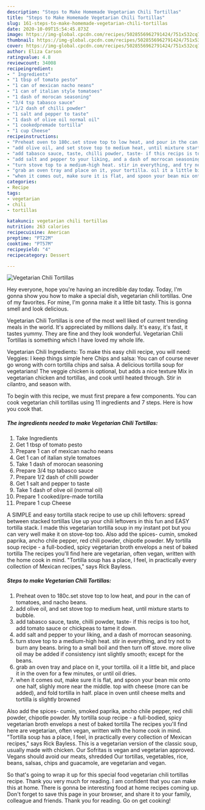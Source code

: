 ```yaml
---
description: "Steps to Make Homemade Vegetarian Chili Tortillas"
title: "Steps to Make Homemade Vegetarian Chili Tortillas"
slug: 161-steps-to-make-homemade-vegetarian-chili-tortillas
date: 2020-10-09T15:54:45.873Z
image: https://img-global.cpcdn.com/recipes/5028556962791424/751x532cq70/vegetarian-chili-tortillas-recipe-main-photo.jpg
thumbnail: https://img-global.cpcdn.com/recipes/5028556962791424/751x532cq70/vegetarian-chili-tortillas-recipe-main-photo.jpg
cover: https://img-global.cpcdn.com/recipes/5028556962791424/751x532cq70/vegetarian-chili-tortillas-recipe-main-photo.jpg
author: Eliza Carson
ratingvalue: 4.8
reviewcount: 34008
recipeingredient:
- " Ingredients"
- "1 tbsp of tomato pesto"
- "1 can of mexican nacho neans"
- "1 can of italian style tomatoes"
- "1 dash of morocan seasoning"
- "3/4 tsp tabasco sauce"
- "1/2 dash of chilli powder"
- "1 salt and pepper to taste"
- "1 dash of olive oil normal oil"
- "1 cookedpremade tortilla"
- "1 cup Cheese"
recipeinstructions:
- "Preheat oven to 180c.set stove top to low heat, and pour in the can of tomatoes, and nacho beans."
- "add olive oil, and set stove top to medium heat, until mixture starts to bubble."
- "add tabasco sauce, taste, chilli powder, taste- if this recips is too hot, add tomato sauce or chickpeas to tame it down."
- "add salt and pepper to your liking, and a dash of morrocan seasoning."
- "turn stove top to a medium-high heat. stir in everything, and try not to burn any beans. bring to a small boil and then turn off stove. more olive oil may be added if consistency isnt slightly smooth; except for the beans."
- "grab an oven tray and place on it, your tortilla. oil it a little bit, and place it in the oven for a few minutes, or until oil dries."
- "when it comes out, make sure it is flat, and spoon your bean mix onto one half, slighly more near the middle. top with cheese (more can be added), and fold tortilla in half. place in oven until cheese melts and tortilla is slightly browned"
categories:
- Recipe
tags:
- vegetarian
- chili
- tortillas

katakunci: vegetarian chili tortillas 
nutrition: 263 calories
recipecuisine: American
preptime: "PT22M"
cooktime: "PT57M"
recipeyield: "4"
recipecategory: Dessert

---
```



![Vegetarian Chili Tortillas](https://img-global.cpcdn.com/recipes/5028556962791424/751x532cq70/vegetarian-chili-tortillas-recipe-main-photo.jpg)

Hey everyone, hope you're having an incredible day today. Today, I'm gonna show you how to make a special dish, vegetarian chili tortillas. One of my favorites. For mine, I'm gonna make it a little bit tasty. This is gonna smell and look delicious.

Vegetarian Chili Tortillas is one of the most well liked of current trending meals in the world. It's appreciated by millions daily. It's easy, it's fast, it tastes yummy. They are fine and they look wonderful. Vegetarian Chili Tortillas is something which I have loved my whole life.

Vegetarian Chili Ingredients: To make this easy chili recipe, you will need: Veggies: I keep things simple here Chips and salsa: You can of course never go wrong with corn tortilla chips and salsa. A delicious tortilla soup for vegetarians! The veggie chicken is optional, but adds a nice texture Mix in vegetarian chicken and tortillas, and cook until heated through. Stir in cilantro, and season with.


To begin with this recipe, we must first prepare a few components. You can cook vegetarian chili tortillas using 11 ingredients and 7 steps. Here is how you cook that.

<!--inarticleads1-->

##### The ingredients needed to make Vegetarian Chili Tortillas:

1. Take  Ingredients
1. Get 1 tbsp of tomato pesto
1. Prepare 1 can of mexican nacho neans
1. Get 1 can of italian style tomatoes
1. Take 1 dash of morocan seasoning
1. Prepare 3/4 tsp tabasco sauce
1. Prepare 1/2 dash of chilli powder
1. Get 1 salt and pepper to taste
1. Take 1 dash of olive oil (normal oil)
1. Prepare 1 cooked/pre-made tortilla
1. Prepare 1 cup Cheese


A SIMPLE and easy tortilla stack recipe to use up chili leftovers: spread between stacked tortillas Use up your chili leftovers in this fun and EASY tortilla stack. I made this vegetarian tortilla soup in my instant pot but you can very well make it on stove-top too. Also add the spices- cumin, smoked paprika, ancho chile pepper, red chili powder, chipotle powder. My tortilla soup recipe - a full-bodied, spicy vegetarian broth envelops a nest of baked tortilla The recipes you&#39;ll find here are vegetarian, often vegan, written with the home cook in mind. &#34;Tortilla soup has a place, I feel, in practically every collection of Mexican recipes,&#34; says Rick Bayless. 

<!--inarticleads2-->

##### Steps to make Vegetarian Chili Tortillas:

1. Preheat oven to 180c.set stove top to low heat, and pour in the can of tomatoes, and nacho beans.
1. add olive oil, and set stove top to medium heat, until mixture starts to bubble.
1. add tabasco sauce, taste, chilli powder, taste- if this recips is too hot, add tomato sauce or chickpeas to tame it down.
1. add salt and pepper to your liking, and a dash of morrocan seasoning.
1. turn stove top to a medium-high heat. stir in everything, and try not to burn any beans. bring to a small boil and then turn off stove. more olive oil may be added if consistency isnt slightly smooth; except for the beans.
1. grab an oven tray and place on it, your tortilla. oil it a little bit, and place it in the oven for a few minutes, or until oil dries.
1. when it comes out, make sure it is flat, and spoon your bean mix onto one half, slighly more near the middle. top with cheese (more can be added), and fold tortilla in half. place in oven until cheese melts and tortilla is slightly browned


Also add the spices- cumin, smoked paprika, ancho chile pepper, red chili powder, chipotle powder. My tortilla soup recipe - a full-bodied, spicy vegetarian broth envelops a nest of baked tortilla The recipes you&#39;ll find here are vegetarian, often vegan, written with the home cook in mind. &#34;Tortilla soup has a place, I feel, in practically every collection of Mexican recipes,&#34; says Rick Bayless. This is a vegetarian version of the classic soup, usually made with chicken. Our Sofritas is vegan and vegetarian approved. Vegans should avoid our meats, shredded Our tortillas, vegetables, rice, beans, salsas, chips and guacamole, are vegetarian and vegan. 

So that's going to wrap it up for this special food vegetarian chili tortillas recipe. Thank you very much for reading. I am confident that you can make this at home. There is gonna be interesting food at home recipes coming up. Don't forget to save this page in your browser, and share it to your family, colleague and friends. Thank you for reading. Go on get cooking!
